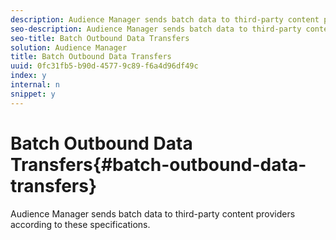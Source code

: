 ```yaml
---
description: Audience Manager sends batch data to third-party content providers according to these specifications.
seo-description: Audience Manager sends batch data to third-party content providers according to these specifications.
seo-title: Batch Outbound Data Transfers
solution: Audience Manager
title: Batch Outbound Data Transfers
uuid: 0fc31fb5-b90d-4577-9c89-f6a4d96df49c
index: y
internal: n
snippet: y
---
```


# Batch Outbound Data Transfers{#batch-outbound-data-transfers}

Audience Manager sends batch data to third-party content providers according to these specifications.

<!-- 

c_outbound_intro.xml

 -->

